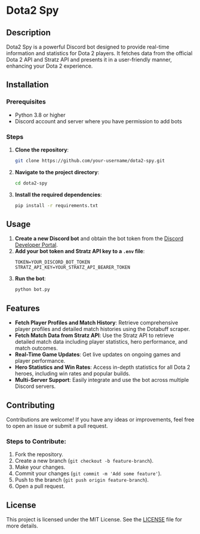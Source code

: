 # Dota2 Spy

## Description
Dota2 Spy is a powerful Discord bot designed to provide real-time information and statistics for Dota 2 players. It fetches data from the official Dota 2 API and Stratz API and presents it in a user-friendly manner, enhancing your Dota 2 experience.

## Installation

### Prerequisites
- Python 3.8 or higher
- Discord account and server where you have permission to add bots

### Steps
1. **Clone the repository**:
   ```bash
   git clone https://github.com/your-username/dota2-spy.git
   ```
2. **Navigate to the project directory**:
   ```bash
   cd dota2-spy
   ```
3. **Install the required dependencies**:
   ```bash
   pip install -r requirements.txt
   ```

## Usage
1. **Create a new Discord bot** and obtain the bot token from the [Discord Developer Portal](https://discord.com/developers/applications).
2. **Add your bot token and Stratz API key to a `.env` file**:
   ```
   TOKEN=YOUR_DISCORD_BOT_TOKEN
   STRATZ_API_KEY=YOUR_STRATZ_API_BEARER_TOKEN
   ```
3. **Run the bot**:
   ```bash
   python bot.py
   ```

## Features
- **Fetch Player Profiles and Match History**: Retrieve comprehensive player profiles and detailed match histories using the Dotabuff scraper.
- **Fetch Match Data from Stratz API**: Use the Stratz API to retrieve detailed match data including player statistics, hero performance, and match outcomes.
- **Real-Time Game Updates**: Get live updates on ongoing games and player performance.
- **Hero Statistics and Win Rates**: Access in-depth statistics for all Dota 2 heroes, including win rates and popular builds.
- **Multi-Server Support**: Easily integrate and use the bot across multiple Discord servers.

## Contributing
Contributions are welcome! If you have any ideas or improvements, feel free to open an issue or submit a pull request.

### Steps to Contribute:
1. Fork the repository.
2. Create a new branch (`git checkout -b feature-branch`).
3. Make your changes.
4. Commit your changes (`git commit -m 'Add some feature'`).
5. Push to the branch (`git push origin feature-branch`).
6. Open a pull request.

## License
This project is licensed under the MIT License. See the [LICENSE](LICENSE) file for more details.

